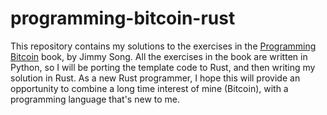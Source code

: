 # programming-bitcoin-rust
This repository contains my solutions to the exercises in the [Programming Bitcoin](https://www.amazon.com/Programming-Bitcoin-Learn-Program-Scratch/dp/1492031496) book, by Jimmy Song. All the exercises in the book are written in Python, so I will be porting the template code to Rust, and then writing my solution in Rust. As a new Rust programmer, I hope this will provide an opportunity to combine a long time interest of mine (Bitcoin), with a programming language that's new to me.
